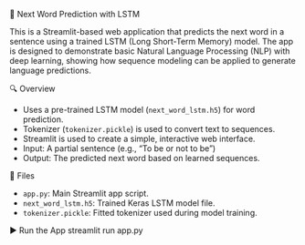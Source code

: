 🧠 Next Word Prediction with LSTM

This is a Streamlit-based web application that predicts the next word in a sentence using a trained LSTM (Long Short-Term Memory) model. The app is designed to demonstrate basic Natural Language Processing (NLP) with deep learning, showing how sequence modeling can be applied to generate language predictions.

🔍 Overview

- Uses a pre-trained LSTM model (`next_word_lstm.h5`) for word prediction.
- Tokenizer (`tokenizer.pickle`) is used to convert text to sequences.
- Streamlit is used to create a simple, interactive web interface.
- Input: A partial sentence (e.g., “To be or not to be”)
- Output: The predicted next word based on learned sequences.

📁 Files

- `app.py`: Main Streamlit app script.
- `next_word_lstm.h5`: Trained Keras LSTM model file.
- `tokenizer.pickle`: Fitted tokenizer used during model training.

▶️ Run the App
streamlit run app.py
